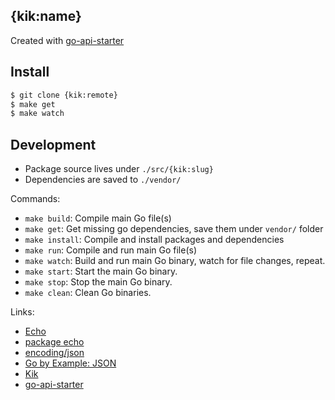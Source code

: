 ## {kik:name}

Created with [go-api-starter](http://github.com/starters/go-api-starter)

## Install

```bash
$ git clone {kik:remote}
$ make get
$ make watch
```

## Development

* Package source lives under `./src/{kik:slug}`
* Dependencies are saved to `./vendor/`

Commands:

* `make build`: Compile main Go file(s)
* `make get`: Get missing go dependencies, save them under `vendor/` folder
* `make install`: Compile and install packages and dependencies
* `make run`: Compile and run main Go file(s)
* `make watch`: Build and run main Go binary, watch for file changes, repeat.
* `make start`: Start the main Go binary.
* `make stop`: Stop the main Go binary.
* `make clean`: Clean Go binaries.

Links:

* [Echo](http://labstack.com/echo)
* [package echo](https://godoc.org/github.com/labstack/echo)
* [encoding/json](https://golang.org/pkg/encoding/json/)
* [Go by Example: JSON](https://gobyexample.com/json)
* [Kik](http://github.com/starters/kik)
* [go-api-starter](http://github.com/starters/go-api-starter)
